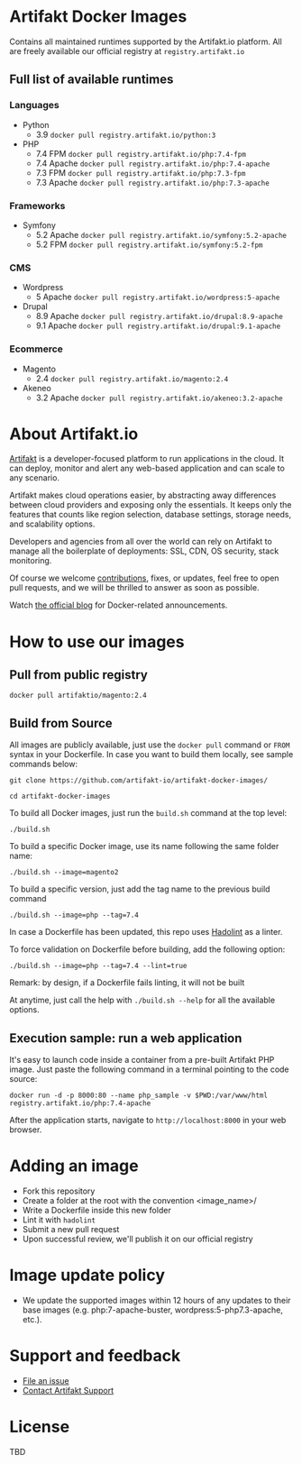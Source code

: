 

# Artifakt Docker Images

Contains all maintained runtimes supported by the Artifakt.io platform. All are freely available our official registry at `registry.artifakt.io`

## Full list of available runtimes

### Languages
 - Python
   - 3.9 `docker pull registry.artifakt.io/python:3`
 - PHP
   - 7.4 FPM `docker pull registry.artifakt.io/php:7.4-fpm`
   - 7.4 Apache `docker pull registry.artifakt.io/php:7.4-apache`
   - 7.3 FPM `docker pull registry.artifakt.io/php:7.3-fpm`
   - 7.3 Apache `docker pull registry.artifakt.io/php:7.3-apache`

### Frameworks
 - Symfony
   - 5.2 Apache `docker pull registry.artifakt.io/symfony:5.2-apache`
   - 5.2 FPM `docker pull registry.artifakt.io/symfony:5.2-fpm`

### CMS
 - Wordpress
   - 5 Apache `docker pull registry.artifakt.io/wordpress:5-apache`
 - Drupal
   - 8.9 Apache `docker pull registry.artifakt.io/drupal:8.9-apache`
   - 9.1 Apache `docker pull registry.artifakt.io/drupal:9.1-apache`

### Ecommerce
 - Magento
   - 2.4 `docker pull registry.artifakt.io/magento:2.4`
 - Akeneo
   - 3.2 Apache `docker pull registry.artifakt.io/akeneo:3.2-apache`

# About Artifakt.io

[Artifakt](https://artifakt.io/?utm_source=github) is a developer-focused platform to run applications in the cloud. It can deploy, monitor and alert any web-based application and can scale to any scenario.

Artifakt makes cloud operations easier, by abstracting away differences between cloud providers and exposing only the essentials. It keeps only the features that counts like region selection, database settings, storage needs, and scalability options. 

Developers and agencies from all over the world can rely on Artifakt to manage all the boilerplate of deployments: SSL, CDN, OS security, stack monitoring.

Of course we welcome [contributions](https://github.com/artifakt-io/artifakt-docker-images/blob/main/CONTRIBUTING.md), fixes, or updates, feel free to open pull requests, and we will be thrilled to answer as soon as possible.

Watch [the official blog](https://www.artifakt.io/blog) for Docker-related announcements.

# How to use our images

## Pull from public registry

```
docker pull artifaktio/magento:2.4
```

## Build from Source

All images are publicly available, just use the `docker pull` command or `FROM` syntax in your Dockerfile. 
In case you want to build them locally, see sample commands below:

```
git clone https://github.com/artifakt-io/artifakt-docker-images/

cd artifakt-docker-images
```

To build all Docker images, just run the ```build.sh``` command at the top level:

```
./build.sh
```

To build a specific Docker image, use its name following the same folder name:

```
./build.sh --image=magento2
```

To build a specific version, just add the tag name to the previous build command

```
./build.sh --image=php --tag=7.4
```

In case a Dockerfile has been updated, this repo uses [Hadolint](https://github.com/hadolint/hadolint) as a linter.

To force validation on Dockerfile before building, add the following option:

```
./build.sh --image=php --tag=7.4 --lint=true
```

Remark: by design, if a Dockerfile fails linting, it will not be built

At anytime, just call the help with `./build.sh --help` for all the available options.

## Execution sample: run a web application

It's easy to launch code inside a container from a pre-built Artifakt PHP image. Just paste the following command in a terminal pointing to the code source:

```console
docker run -d -p 8000:80 --name php_sample -v $PWD:/var/www/html registry.artifakt.io/php:7.4-apache
```

After the application starts, navigate to `http://localhost:8000` in your web browser.

# Adding an image

* Fork this repository
* Create a folder at the root with the convention <image_name>/<tag>
* Write a Dockerfile inside this new folder
* Lint it with `hadolint`
* Submit a new pull request
* Upon successful review, we'll publish it on our official registry

# Image update policy

* We update the supported images within 12 hours of any updates to their base images (e.g. php:7-apache-buster, wordpress:5-php7.3-apache, etc.).

# Support and feedback

* [File an issue](https://github.com/artifakt-io/artifakt-docker-images/issues/new/choose)
* [Contact Artifakt Support](https://support.artifakt.io/)

# License
 
 TBD
